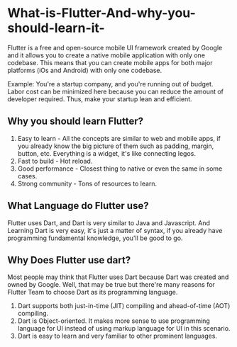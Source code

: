 # What-is-Flutter-And-why-you-should-learn-it-

Flutter is a free and open-source mobile UI framework created by Google and it allows you to create a native mobile application with only one codebase. 
This means that you can create mobile apps for both major platforms (iOs and Android) with only one codebase.

Example: You're a startup company, and you're running out of budget. Labor cost can be minimized here because you can reduce the amount of developer required. Thus, make your startup lean and efficient.

## Why you should learn Flutter?
1. Easy to learn - All the concepts are similar to web and mobile apps, if you already know the big picture of them such as padding, margin, button, etc. Everything is a widget, it's like connecting legos.
2. Fast to build - Hot reload.
3. Good performance - Closest thing to native or even the same in some cases. 
4. Strong community - Tons of resources to learn. 

## What Language do Flutter use?
Flutter uses Dart, and Dart is very similar to Java and Javascript. And Learning Dart is very easy, it's just a matter of syntax, if you already have programming fundamental knowledge, you'll be good to go.

## Why Does Flutter use dart?
Most people may think that Flutter uses Dart because Dart was created and owned by Google. Well, that may be true but there're many reasons for Flutter Team to choose Dart as its programming language.
1. Dart supports both just-in-time (JIT) compiling and ahead-of-time (AOT) compiling. 
2. Dart is Object-oriented. It makes more sense to use programming language for UI instead of using markup language for UI in this scenario. 
3. Dart is easy to learn and very familiar to other prominent languages.

